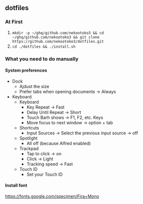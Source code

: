 ## dotfiles

### At First

1. `mkdir -p ~/ghq/github.com/nekootoko3 && cd ~/ghq/github.com/nekootoko3 && git clone https://github.com/nekootoko3/dotfiles.git`
2. `cd ./dotfiles && ./install.sh`

### What you need to do manually

#### System preferences

- Dock
  - Ajdust the size
  - Prefer tabs when opening documents -> Always
- Keyboard
  - Keyboard
    - Key Repeat -> Fast
    - Delay Until Repeat -> Short
    - Touch Barh shows -> F1, F2, etc. Keys
    - Move focus to next window -> option + tab
  - Shortcuts
    - Input Sources -> Select the previous input source -> off
  - Spotlight
    - All off (because Alfred enabled)
  - Trackpad
    - Tap to click -> on
    - Click -> Light
    - Tracking speed -> Fast
  - Touch ID
    - Set your Touch ID

#### Install font

https://fonts.google.com/specimen/Fira+Mono

